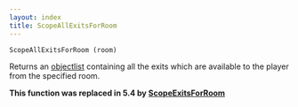 ```yaml
---
layout: index
title: ScopeAllExitsForRoom
---
```


    ScopeAllExitsForRoom (room)

Returns an [objectlist](../../../types/objectlist.html) containing all the exits which are available to the player from the specified room.

**This function was replaced in 5.4 by [ScopeExitsForRoom](scopeexitsforroom.html)**
